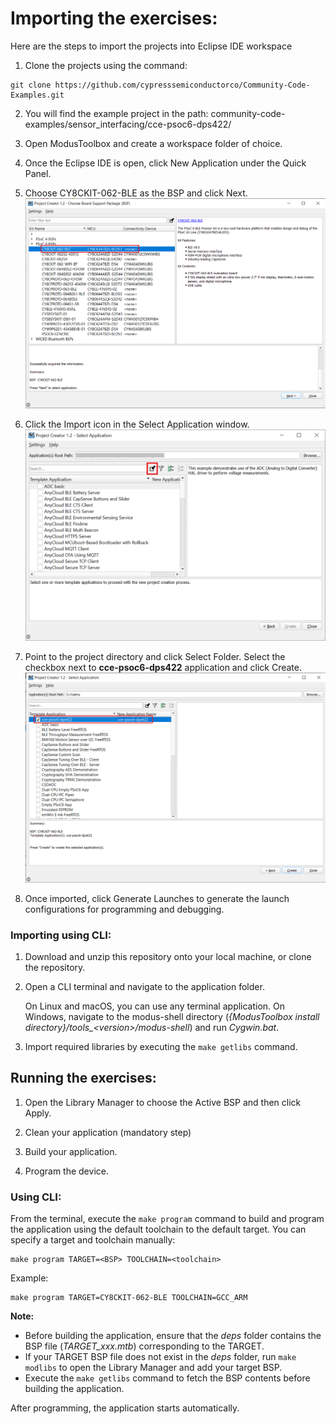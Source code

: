 # Importing the exercises:
Here are the steps to import the projects into Eclipse IDE workspace

1. Clone the projects using the command:
  ```
  git clone https://github.com/cypresssemiconductorco/Community-Code-Examples.git
  ```

2. You will find the example project in the path: community-code-examples/sensor_interfacing/cce-psoc6-dps422/

3. Open ModusToolbox and create a workspace folder of choice.

4. Once the Eclipse IDE is open, click New Application under the Quick Panel. 

5. Choose CY8CKIT-062-BLE as the BSP and click Next.
![Figure 1](images/project-creator.png)

6. Click the Import icon in the Select Application window.
![Figure 2](images/import.png)

7. Point to the project directory and click Select Folder. Select the checkbox next to __cce-psoc6-dps422__ application and click Create.
![Figure 3](images/import-project.png)

8. Once imported, click Generate Launches to generate the launch configurations for programming and debugging.

### Importing using CLI:

1. Download and unzip this repository onto your local machine, or clone the repository.

2. Open a CLI terminal and navigate to the application folder. 
   
   On Linux and macOS, you can use any terminal application. On Windows, navigate to the modus-shell directory (*{ModusToolbox install directory}/tools_\<version>/modus-shell*) and run *Cygwin.bat*.

3. Import required libraries by executing the `make getlibs` command.

## Running the exercises:

1. Open the Library Manager to choose the Active BSP and then click Apply.

2. Clean your application (mandatory step)

3. Build your application.

4. Program the device.

### Using CLI:

From the terminal, execute the `make program` command to build and program the application using the default toolchain to the default target. You can specify a target and toolchain manually:

  ```
  make program TARGET=<BSP> TOOLCHAIN=<toolchain>
  ```
  
  Example: 
  ```
  make program TARGET=CY8CKIT-062-BLE TOOLCHAIN=GCC_ARM
  ```

  **Note:**  
  * Before building the application, ensure that the *deps* folder contains the BSP file (*TARGET_xxx.mtb*) corresponding to the TARGET. 
  * If your TARGET BSP file does not exist in the *deps* folder, run `make modlibs` to open the Library Manager and add your target BSP.
  * Execute the `make getlibs` command to fetch the BSP contents before building the application.  


After programming, the application starts automatically.